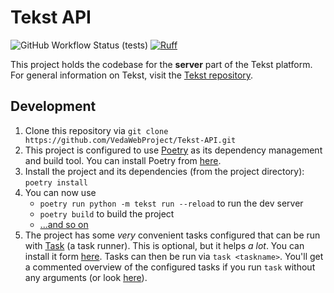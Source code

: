 # Tekst API

![GitHub Workflow Status (tests)](https://img.shields.io/github/actions/workflow/status/VedaWebProject/Tekst/server-tests.yml?label=server%20tests)
[![Ruff](https://img.shields.io/endpoint?url=https://raw.githubusercontent.com/astral-sh/ruff/main/assets/badge/v2.json)](https://github.com/astral-sh/ruff)

This project holds the codebase for the **server** part of the Tekst platform.
For general information on Tekst, visit the [Tekst repository](https://github.com/VedaWebProject/tekst).

## Development

1. Clone this repository via `git clone https://github.com/VedaWebProject/Tekst-API.git`
2. This project is configured to use [Poetry](https://python-poetry.org) as its dependency management and build tool. You can install Poetry from [here](https://python-poetry.org/docs/master/#installation).
3. Install the project and its dependencies (from the project directory): `poetry install`
4. You can now use
   - `poetry run python -m tekst run --reload` to run the dev server
   - `poetry build` to build the project
   - [...and so on](https://python-poetry.org/docs/basic-usage/)
5. The project has some *very* convenient tasks configured that can be run with [Task](https://taskfile.dev/) (a task runner). This is optional, but it helps *a lot*. You can install it form [here](https://taskfile.dev/installation/). Tasks can then be run via `task <taskname>`. You'll get a commented overview of the configured tasks if you run `task` without any arguments (or look [here](Taskfile.yml)).
